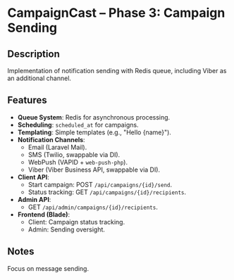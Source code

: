 # CampaignCast – Phase 3: Campaign Sending

## Description
Implementation of notification sending with Redis queue, including Viber as an additional channel.

## Features
- **Queue System**: Redis for asynchronous processing.
- **Scheduling**: `scheduled_at` for campaigns.
- **Templating**: Simple templates (e.g., "Hello {name}").
- **Notification Channels**:
    - Email (Laravel Mail).
    - SMS (Twilio, swappable via DI).
    - WebPush (VAPID + `web-push-php`).
    - Viber (Viber Business API, swappable via DI).
- **Client API**:
    - Start campaign: POST `/api/campaigns/{id}/send`.
    - Status tracking: GET `/api/campaigns/{id}/recipients`.
- **Admin API**:
    - GET `/api/admin/campaigns/{id}/recipients`.
- **Frontend (Blade)**:
    - Client: Campaign status tracking.
    - Admin: Sending oversight.

## Notes
Focus on message sending.
